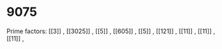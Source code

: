 # 9075

Prime factors: [[3]] , [[3025]] , [[5]] , [[605]] , [[5]] , [[121]] , [[11]] , [[11]] , [[11]] , 